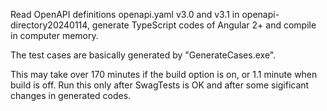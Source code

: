 Read OpenAPI definitions openapi.yaml v3.0 and v3.1 in openapi-directory20240114, generate TypeScript codes of Angular 2+ and compile in computer memory.

The test cases are basically generated by "GenerateCases.exe".

This may take over 170 minutes if the build option is on, or 1.1 minute when build is off. Run this only after SwagTests is OK and after some sigificant changes in generated codes.